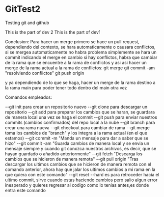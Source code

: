 # GitTest2
Testing git and github

This is the part of dev 2
This is the part of dev1


Conclusion:
Para hacer un merge primero se hace un pull request, dependiendo del contexto, se hara automaticamente o causara conflictos, si se mergea automaticamente no habra problema
simplemente se hara un commit indicando el merge
en cambio si hay conflictos, habra que cambiar de la rama que se encuentre a la rama de conflictos
y asi asi hacer un merge de la rama actual a la rama de conflictos:
git merge <rama actual> <rama destino>
git commit -am "resolviendo conflictos"
git push origin <rama destino>

y ya dependiendo de lo que se haga, hacer un merge de la rama destino a la rama main para poder tener
todo dentro del main otra vez

Comandos empleados:

--git init para crear un repositorio nuevo
--git clone para descargar un repositorio
--git add para preparar los cambios que se haran, se guardara de manera local una vez se haga el commit
--git push para enviar nuestros commits (cambios confirmados) del repo local a la nube
--git branch <name> para crear una rama nueva
--git checkout <branchName> para cambiar de rama
--git merge <branch> toma los cambios de "branch" y los integra a la rama actual (en el que estamos)
--git commit -m "Manda un mensaje para dar a saber que se hizo"
--git commit -am "Guarda cambios de manera local y se envia un mensaje siempre y cuando git conozca nuestros archivos, es decir, que se hayan guardado o añadido anteriormente"
--git fetch "Descarga los cambios que se hicieron de manera remota"
--git pull origin <branch> "Tras descargar los ultimos cambios que se hicieron de manera remota con el comando anterior, ahora hay que jalar los ultimos cambios a mi rama en la que quiera con este comando"
--git reset --hard es para retroceder hacia el ultimo commit, sirve cuando estas haciendo cambios pero salio algun error inesperado y quieres regresar al codigo como lo tenias antes,es donde entra este comando